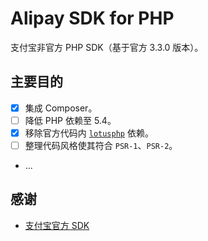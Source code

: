 # Alipay SDK for PHP

支付宝非官方 PHP SDK（基于官方 3.3.0 版本）。

## 主要目的

- [x] 集成 Composer。
- [ ] 降低 PHP 依赖至 5.4。
- [x] 移除官方代码内 [`lotusphp`](https://github.com/qinjx/lotusphp) 依赖。
- [ ] 整理代码风格使其符合 `PSR-1`、`PSR-2`。
- ...

## 感谢

- [支付宝官方 SDK](https://docs.open.alipay.com/54/103419/)